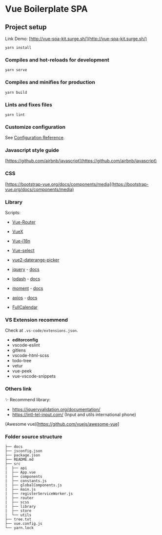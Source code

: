 # Vue Boilerplate SPA

## Project setup

Link Demo: [http://vue-spa-kit.surge.sh/](http://vue-spa-kit.surge.sh/)

```
yarn install
```

### Compiles and hot-reloads for development

```
yarn serve
```

### Compiles and minifies for production

```
yarn build
```

### Lints and fixes files

```
yarn lint
```

### Customize configuration

See [Configuration Reference](https://cli.vuejs.org/config/).

### Javascript style guide

[https://github.com/airbnb/javascript](https://github.com/airbnb/javascript)

### CSS

[https://bootstrap-vue.org/docs/components/media](https://bootstrap-vue.org/docs/components/media)

### Library


Scripts:

- [Vue-Router](https://router.vuejs.org/)
- [VueX](https://vuex.vuejs.org/)
- [Vue-i18n](https://www.npmjs.com/package/vue-i18n)

- [Vue-select](https://vue-treeselect.js.org/)
- [vue2-daterange-picker](https://innologica.github.io/vue2-daterange-picker/#installation)

- [jquery](https://cdnjs.cloudflare.com/ajax/libs/jquery/3.5.1/jquery.min.js) - [docs](https://api.jquery.com/)
- [lodash](https://cdnjs.cloudflare.com/ajax/libs/lodash.js/4.17.15/lodash.min.js) - [docs](https://lodash.com/docs/4.17.15)
- [moment](https://cdnjs.cloudflare.com/ajax/libs/moment.js/2.25.3/moment.min.js) - [docs](https://momentjs.com/docs/)
- [axios](https://cdnjs.cloudflare.com/ajax/libs/axios/0.19.2/axios.min.js) - [docs](https://github.com/axios/axios)

- [FullCalendar](https://fullcalendar.io/docs/getting-started)

### VS Extension recommend

Check at `.vs-code/extensions.json`.

- **editorconfig**
- vscode-eslint
- gitlens
- vscode-html-scss
- todo-tree
- vetur
- vue-peek
- vue-vscode-snippets

### Others link

✨ Recommend library:
- https://jqueryvalidation.org/documentation/ 
- https://intl-tel-input.com/ (Input and utils international phone)

(Awesome vue)[https://github.com/vuejs/awesome-vue]

### Folder source structure

```
├── docs
├── jsconfig.json
├── package.json
├── README.md
├── src
|  ├── api
|  ├── App.vue
|  ├── components
|  ├── constants.js
|  ├── globalComponents.js
|  ├── main.js
|  ├── registerServiceWorker.js
|  ├── router
|  ├── scss
|  ├── library
|  ├── store
|  └── utils
├── tree.txt
├── vue.config.js
└── yarn.lock
```
